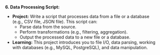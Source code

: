 **6. Data Processing Script:**

* **Project:** Write a script that processes data from a file or a database (e.g., CSV file, JSON file). This script can:
    * Parse data from the source.
    * Perform transformations (e.g., filtering, aggregation).
    * Output the processed data to a new file or a database.
* **Learning:**  This project introduces you to file I/O, data parsing, working with databases (e.g., MySQL, PostgreSQL), and data manipulation.